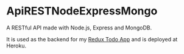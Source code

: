 # ApiRESTNodeExpressMongo

A RESTful API made with Node.js, Express and MongoDB.

It is used as the backend for my [Redux Todo App](https://github.com/SaschaMajewsky/Redux-Todo) and is deployed at Heroku.
